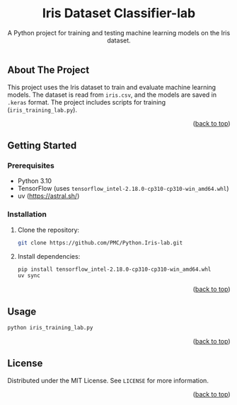 <!-- Improved compatibility of back to top link: See: https://github.com/othneildrew/Best-README-Template/pull/73 -->
<a id="readme-top"></a>

<!-- PROJECT LOGO -->
<br />
<div align="center">
  <h1 align="center">Iris Dataset Classifier-lab</h3>

  <p align="center">
    A Python project for training and testing machine learning models on the Iris dataset.
    <br />
    <br />
  </p>
</div>

<!-- ABOUT THE PROJECT -->
## About The Project

This project uses the Iris dataset to train and evaluate machine learning models. The dataset is read from `iris.csv`, and the models are saved in `.keras` format. The project includes scripts for training (`iris_training_lab.py`).

<p align="right">(<a href="#readme-top">back to top</a>)</p>

<!-- GETTING STARTED -->
## Getting Started

### Prerequisites

- Python 3.10
- TensorFlow (uses `tensorflow_intel-2.18.0-cp310-cp310-win_amd64.whl`)
- uv (https://astral.sh/)

### Installation

1. Clone the repository:
   ```sh
   git clone https://github.com/PMC/Python.Iris-lab.git
   ```
2. Install dependencies:
   ```sh
   pip install tensorflow_intel-2.18.0-cp310-cp310-win_amd64.whl
   uv sync
   ```

<p align="right">(<a href="#readme-top">back to top</a>)</p>

<!-- USAGE -->
## Usage

   ```sh
   python iris_training_lab.py
   ```


<p align="right">(<a href="#readme-top">back to top</a>)</p>

<!-- LICENSE -->
## License

Distributed under the MIT License. See `LICENSE` for more information.

<p align="right">(<a href="#readme-top">back to top</a>)</p>
